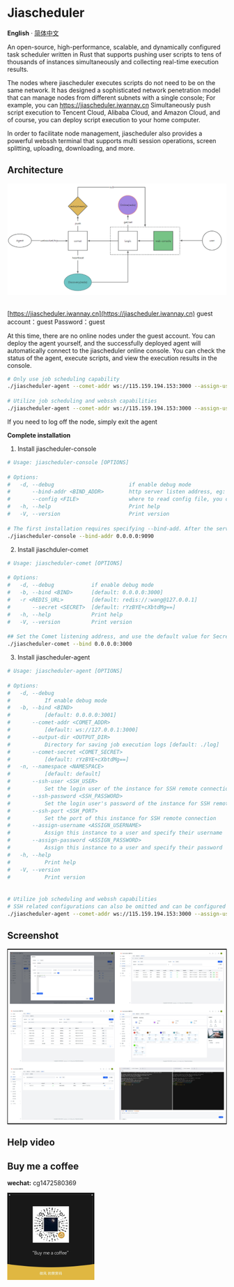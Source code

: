 # Jiascheduler

**English** · [简体中文](./README.zh-CN.md)

An open-source, high-performance, scalable, and dynamically configured task scheduler written in Rust that supports pushing user scripts to tens of thousands of instances simultaneously and collecting real-time execution results.

The nodes where jiascheduler executes scripts do not need to be on the same network. It has designed a sophisticated network penetration model that can manage nodes from different subnets with a single console; For example, you can https://jiascheduler.iwannay.cn Simultaneously push script execution to Tencent Cloud, Alibaba Cloud, and Amazon Cloud, and of course, you can deploy script execution to your home computer.

In order to facilitate node management, jiascheduler also provides a powerful webssh terminal that supports multi session operations, screen splitting, uploading, downloading, and more.

## Architecture

![Architecture](./assets/jiascheduler-arch.png)

##

[https://jiascheduler.iwannay.cn](https://jiascheduler.iwannay.cn)
guest account：guest Password：guest

At this time, there are no online nodes under the guest account. You can deploy the agent yourself, and the successfully deployed agent will automatically connect to the jiascheduler online console. You can check the status of the agent, execute scripts, and view the execution results in the console.

```bash
# Only use job scheduling capability
./jiascheduler-agent --comet-addr ws://115.159.194.153:3000 --assign-username guest --assign-password guest

# Utilize job scheduling and webssh capabilities
./jiascheduler-agent --comet-addr ws://115.159.194.153:3000 --assign-username guest --assign-password guest --ssh-user your_ssh_user --ssh-port 22 --ssh-password your_ssh_user_password --namespace home
```

If you need to log off the node, simply exit the agent

**Complete installation**

1. Install jiascheduler-console

```bash
# Usage: jiascheduler-console [OPTIONS]

# Options:
#   -d, --debug                        if enable debug mode
#       --bind-addr <BIND_ADDR>        http server listen address, eg: "0.0.0.0:9090"
#       --config <FILE>                where to read config file, you can temporarily overwrite the configuration file using command-line parameters [default: ~/.jiascheduler/console.toml]
#   -h, --help                         Print help
#   -V, --version                      Print version

# The first installation requires specifying --bind-add. After the service starts, access 0.0.0.0:9090, enter the installation interface, and follow the prompts to complete the installation
./jiascheduler-console --bind-addr 0.0.0.0:9090
```

2. Install jiaschduler-comet

```bash
# Usage: jiascheduler-comet [OPTIONS]

# Options:
#   -d, --debug            if enable debug mode
#   -b, --bind <BIND>      [default: 0.0.0.0:3000]
#   -r <REDIS_URL>         [default: redis://:wang@127.0.0.1]
#       --secret <SECRET>  [default: rYzBYE+cXbtdMg==]
#   -h, --help             Print help
#   -V, --version          Print version

## Set the Comet listening address, and use the default value for Secret
./jiascheduler-comet --bind 0.0.0.0:3000
```

3. Install jiascheduler-agent

```bash
# Usage: jiascheduler-agent [OPTIONS]

# Options:
#   -d, --debug
#           If enable debug mode
#   -b, --bind <BIND>
#           [default: 0.0.0.0:3001]
#       --comet-addr <COMET_ADDR>
#           [default: ws://127.0.0.1:3000]
#       --output-dir <OUTPUT_DIR>
#           Directory for saving job execution logs [default: ./log]
#       --comet-secret <COMET_SECRET>
#           [default: rYzBYE+cXbtdMg==]
#   -n, --namespace <NAMESPACE>
#           [default: default]
#       --ssh-user <SSH_USER>
#           Set the login user of the instance for SSH remote connection
#       --ssh-password <SSH_PASSWORD>
#           Set the login user's password of the instance for SSH remote connection
#       --ssh-port <SSH_PORT>
#           Set the port of this instance for SSH remote connection
#       --assign-username <ASSIGN_USERNAME>
#           Assign this instance to a user and specify their username
#       --assign-password <ASSIGN_PASSWORD>
#           Assign this instance to a user and specify their password
#   -h, --help
#           Print help
#   -V, --version
#           Print version


# Utilize job scheduling and webssh capabilities
# SSH related configurations can also be omitted and can be configured directly in the console later
./jiascheduler-agent --comet-addr ws://115.159.194.153:3000 --assign-username guest --assign-password guest --ssh-user your_ssh_user --ssh-port 22 --ssh-password your_ssh_user_password --namespace home

```

## Screenshot

<table style="border-collapse: collapse; border: 1px solid black;">
  <tr>
    <td style="padding: 5px;background-color:#fff;"><img src= "./assets/job-edit.png" alt="Jiascheduler job edit"   /></td>
    <td style="padding: 5px;background-color:#fff;"><img src= "./assets/run-list.png" alt="Jiascheduler run list"   /></td>
  </tr>

  <tr>
    <td style="padding: 5px;background-color:#fff;"><img src= "./assets/scheduler-history.png" alt="Jiascheduler scheduler history"   /></td>
    <td style="padding: 5px;background-color:#fff;"><img src= "./assets/scheduler-dashboard.png" alt="Jiascheduler scheduler dashboard"   /></td>
  </tr>

  <tr>
    <td style="padding: 5px;background-color:#fff;"><img src= "./assets/server.png" alt="Jiascheduler server"   /></td>
    <td style="padding: 5px;background-color:#fff;"><img src= "./assets/webssh.png" alt="Jiascheduler webssh"   /></td>
  </tr>

</table>

## Help video

## Buy me a coffee

**wechat:** cg1472580369

<img src="./assets/good.jpg" width="200px" height="200px"/>
